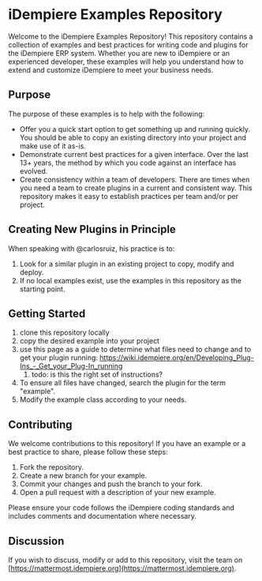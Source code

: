 # iDempiere Examples Repository

Welcome to the iDempiere Examples Repository! This repository contains a collection of examples and best practices for writing code and plugins for the iDempiere ERP system. Whether you are new to iDempiere or an experienced developer, these examples will help you understand how to extend and customize iDempiere to meet your business needs.

## Purpose

The purpose of these examples is to help with the following:

- Offer you a quick start option to get something up and running quickly. You should be able to copy an existing directory into your project and make use of it as-is.
- Demonstrate current best practices for a given interface. Over the last 13+ years, the method by which you code against an interface has evolved.
- Create consistency within a team of developers. There are times when you need a team to create plugins in a current and consistent way. This repository makes it easy to establish practices per team and/or per project.

## Creating New Plugins in Principle
When speaking with @carlosruiz, his practice is to:

1. Look for a similar plugin in an existing project to copy, modify and deploy.
1. If no local examples exist, use the examples in this repository as the starting point. 

## Getting Started
1. clone this repository locally
1. copy the desired example into your project
1. use this page as a guide to determine what files need to change and to get your plugin running: https://wiki.idempiere.org/en/Developing_Plug-Ins_-_Get_your_Plug-In_running
    1. todo: is this the right set of instructions?
1. To ensure all files have changed, search the plugin for the term "example".
1. Modify the example class according to your needs.

## Contributing
We welcome contributions to this repository! If you have an example or a best practice to share, please follow these steps:

1. Fork the repository.
1. Create a new branch for your example.
1. Commit your changes and push the branch to your fork.
1. Open a pull request with a description of your new example.

Please ensure your code follows the iDempiere coding standards and includes comments and documentation where necessary.

## Discussion
If you wish to discuss, modify or add to this repository, visit the team on [https://mattermost.idempiere.org](https://mattermost.idempiere.org).
